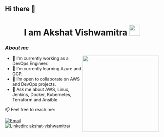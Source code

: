 ## **Hi there 👋**

<h1 align="center"><b>I am Akshat Vishwamitra </b><img src="https://media.giphy.com/media/hvRJCLFzcasrR4ia7z/giphy.gif" width="35"></h1>
<!-- <h3 align="center">  </h3> -->

### *About me*
<picture> <img align="right" src="https://media.giphy.com/media/v1.Y2lkPTc5MGI3NjExZDQyMGhrZ3pkeGtkdmZ5MjdrZG43Y3NoNDRvZjYzcWwwcG54ejF6cSZlcD12MV9pbnRlcm5hbF9naWZfYnlfaWQmY3Q9Zw/3oKIPn3b0I6yEwk8VO/giphy.gif" width = 250px></picture>


- 🔭 I'm currently working as a DevOps Engineer.
- 🌱 I'm currently learning Azure and GCP.
- 👯 I’m open to collaborate on AWS and DevOps projects.
- 💬 Ask me about AWS, Linux, Jenkins, Docker, Kubernetes, Terraform and Ansible.

📫 Feel free to reach me:

[![Email](https://img.shields.io/badge/Email-%40akshatvishwamitra@gmail.com%20-blue)](mailto:akshatvishwamitra@gmail.com?)
[![Linkedin: akshat-vishwamitra/](https://img.shields.io/badge/-Akshat_Vishwamitra-blue?style=flat-square&logo=Linkedin&logoColor=white&link=https://www.linkedin.com/in/akshat-vishwamitra/)](https://www.linkedin.com/in/akshat-vishwamitra/)

<!--
**xshatv/xshatv** is a ✨ _special_ ✨ repository because its `README.md` (this file) appears on your GitHub profile.

Here are some ideas to get you started:

- 🔭 I’m currently working on ...
- 🌱 I’m currently learning ...
- 👯 I’m looking to collaborate on ...
- 🤔 I’m looking for help with ...
- 💬 Ask me about ...
- 📫 How to reach me: ...
- 😄 Pronouns: ...
- ⚡ Fun fact: ...
-->
